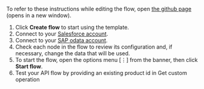 To refer to these instructions while editing the flow, open [the github page](https://github.com/ot4i/app-connect-templates/blob/master/resources/markdown/Sync%20Salesforce%20new%20cases%20with%20ServiceNow%20tickets_instructions.md) (opens in a new window).

1. Click **Create flow** to start using the template.
1. Connect to your [Salesforce account](https://developer.ibm.com/integration/docs/app-connect/how-to-guides-for-apps/use-ibm-app-connect-salesforce/).   
1. Connect to your [SAP odata account](https://developer.ibm.com/integration/docs/app-connect/how-to-guides-for-apps/use-ibm-app-connect-servicenow/).
1. Check each node in the flow to review its configuration and, if necessary, change the data that will be used.
1. To start the flow, open the options menu [&#8942;] from the banner, then click **Start flow**.
1. Test your API flow by providing an existing product id in Get custom operation 
